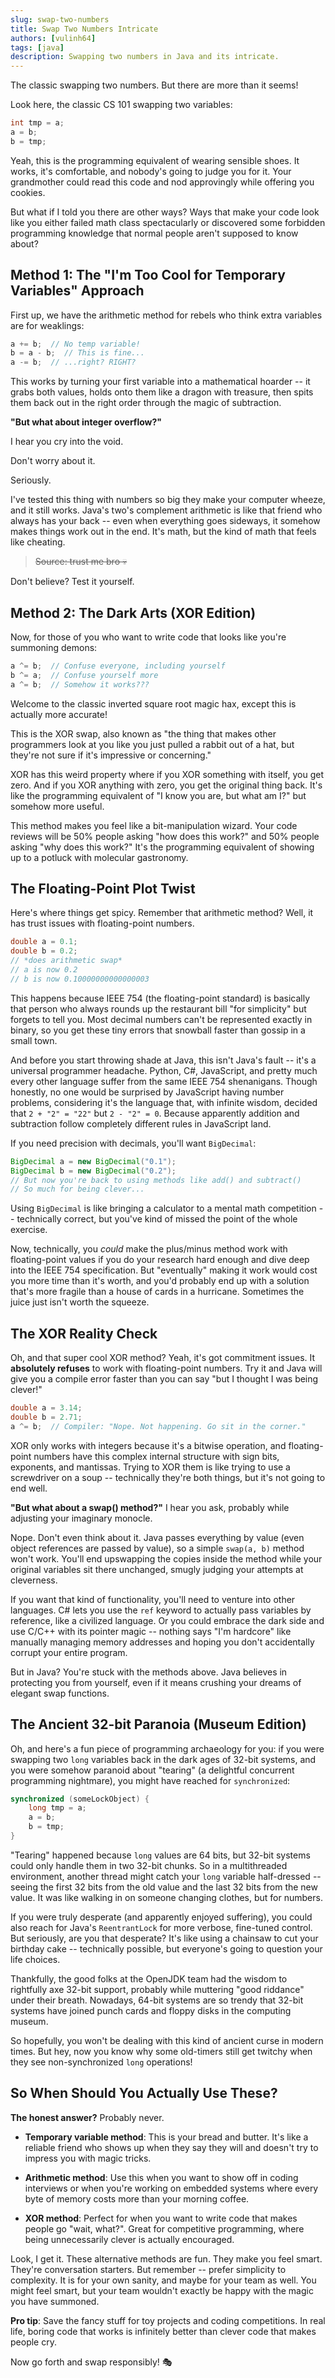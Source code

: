```yaml
---
slug: swap-two-numbers
title: Swap Two Numbers Intricate
authors: [vulinh64]
tags: [java]
description: Swapping two numbers in Java and its intricate.
---
```


The classic swapping two numbers. But there are more than it seems!

<!--truncate-->

Look here, the classic CS 101 swapping two variables:

```java
int tmp = a;
a = b;
b = tmp;
```

Yeah, this is the programming equivalent of wearing sensible shoes. It works, it's comfortable, and nobody's going to judge you for it. Your grandmother could read this code and nod approvingly while offering you cookies.

But what if I told you there are other ways? Ways that make your code look like you either failed math class spectacularly or discovered some forbidden programming knowledge that normal people aren't supposed to know about?

## Method 1: The "I'm Too Cool for Temporary Variables" Approach

First up, we have the arithmetic method for rebels who think extra variables are for weaklings:

```java
a += b;  // No temp variable!
b = a - b;  // This is fine...
a -= b;  // ...right? RIGHT?
```

This works by turning your first variable into a mathematical hoarder -- it grabs both values, holds onto them like a dragon with treasure, then spits them back out in the right order through the magic of subtraction.

**"But what about integer overflow?"**

I hear you cry into the void.

Don't worry about it.

Seriously.

I've tested this thing with numbers so big they make your computer wheeze, and it still works. Java's two's complement arithmetic is like that friend who always has your back -- even when everything goes sideways, it somehow makes things work out in the end. It's math, but the kind of math that feels like cheating.

> ~~Source: trust me bro 💀~~

Don't believe? Test it yourself.

## Method 2: The Dark Arts (XOR Edition)

Now, for those of you who want to write code that looks like you're summoning demons:

```java
a ^= b;  // Confuse everyone, including yourself
b ^= a;  // Confuse yourself more
a ^= b;  // Somehow it works???
```

Welcome to the classic inverted square root magic hax, except this is actually more accurate!

This is the XOR swap, also known as "the thing that makes other programmers look at you like you just pulled a rabbit out of a hat, but they're not sure if it's impressive or concerning."

XOR has this weird property where if you XOR something with itself, you get zero. And if you XOR anything with zero, you get the original thing back. It's like the programming equivalent of "I know you are, but what am I?" but somehow more useful.

This method makes you feel like a bit-manipulation wizard. Your code reviews will be 50% people asking "how does this work?" and 50% people asking "why does this work?" It's the programming equivalent of showing up to a potluck with molecular gastronomy.

## The Floating-Point Plot Twist

Here's where things get spicy. Remember that arithmetic method? Well, it has trust issues with floating-point numbers.

```java
double a = 0.1;
double b = 0.2;
// *does arithmetic swap*
// a is now 0.2
// b is now 0.10000000000000003
```

This happens because IEEE 754 (the floating-point standard) is basically that person who always rounds up the restaurant bill "for simplicity" but forgets to tell you. Most decimal numbers can't be represented exactly in binary, so you get these tiny errors that snowball faster than gossip in a small town.

And before you start throwing shade at Java, this isn't Java's fault -- it's a universal programmer headache. Python, C#, JavaScript, and pretty much every other language suffer from the same IEEE 754 shenanigans. Though honestly, no one would be surprised by JavaScript having number problems, considering it's the language that, with infinite wisdom, decided that `2 + "2" = "22"` but `2 - "2" = 0`. Because apparently addition and subtraction follow completely different rules in JavaScript land.

If you need precision with decimals, you'll want `BigDecimal`:

```java
BigDecimal a = new BigDecimal("0.1");
BigDecimal b = new BigDecimal("0.2");
// But now you're back to using methods like add() and subtract()
// So much for being clever...
```

Using `BigDecimal` is like bringing a calculator to a mental math competition -- technically correct, but you've kind of missed the point of the whole exercise.

Now, technically, you *could* make the plus/minus method work with floating-point values if you do your research hard enough and dive deep into the IEEE 754 specification. But "eventually" making it work would cost you more time than it's worth, and you'd probably end up with a solution that's more fragile than a house of cards in a hurricane. Sometimes the juice just isn't worth the squeeze.

## The XOR Reality Check

Oh, and that super cool XOR method? Yeah, it's got commitment issues. It **absolutely refuses** to work with floating-point numbers. Try it and Java will give you a compile error faster than you can say "but I thought I was being clever!"

```java
double a = 3.14;
double b = 2.71;
a ^= b;  // Compiler: "Nope. Not happening. Go sit in the corner."
```

XOR only works with integers because it's a bitwise operation, and floating-point numbers have this complex internal structure with sign bits, exponents, and mantissas. Trying to XOR them is like trying to use a screwdriver on a soup -- technically they're both things, but it's not going to end well.

**"But what about a swap() method?"** I hear you ask, probably while adjusting your imaginary monocle.

Nope. Don't even think about it. Java passes everything by value (even object references are passed by value), so a simple `swap(a, b)` method won't work. You'll end upswapping the copies inside the method while your original variables sit there unchanged, smugly judging your attempts at cleverness.

If you want that kind of functionality, you'll need to venture into other languages. C# lets you use the `ref` keyword to actually pass variables by reference, like a civilized language. Or you could embrace the dark side and use C/C++ with its pointer magic -- nothing says "I'm hardcore" like manually managing memory addresses and hoping you don't accidentally corrupt your entire program.

But in Java? You're stuck with the methods above. Java believes in protecting you from yourself, even if it means crushing your dreams of elegant swap functions.

## The Ancient 32-bit Paranoia (Museum Edition)

Oh, and here's a fun piece of programming archaeology for you: if you were swapping two `long` variables back in the dark ages of 32-bit systems, and you were somehow paranoid about "tearing" (a delightful concurrent programming nightmare), you might have reached for `synchronized`:

```java
synchronized (someLockObject) {
    long tmp = a;
    a = b;
    b = tmp;
}
```

"Tearing" happened because `long` values are 64 bits, but 32-bit systems could only handle them in two 32-bit chunks. So in a multithreaded environment, another thread might catch your `long` variable half-dressed -- seeing the first 32 bits from the old value and the last 32 bits from the new value. It was like walking in on someone changing clothes, but for numbers.

If you were truly desperate (and apparently enjoyed suffering), you could also reach for Java's `ReentrantLock` for more verbose, fine-tuned control. But seriously, are you that desperate? It's like using a chainsaw to cut your birthday cake -- technically possible, but everyone's going to question your life choices.

Thankfully, the good folks at the OpenJDK team had the wisdom to rightfully axe 32-bit support, probably while muttering "good riddance" under their breath. Nowadays, 64-bit systems are so trendy that 32-bit systems have joined punch cards and floppy disks in the computing museum.

So hopefully, you won't be dealing with this kind of ancient curse in modern times. But hey, now you know why some old-timers still get twitchy when they see non-synchronized `long` operations!

## So When Should You Actually Use These?

**The honest answer?** Probably never.

* **Temporary variable method**: This is your bread and butter. It's like a reliable friend who shows up when they say they will and doesn't try to impress you with magic tricks.

* **Arithmetic method**: Use this when you want to show off in coding interviews or when you're working on embedded systems where every byte of memory costs more than your morning coffee.

* **XOR method**: Perfect for when you want to write code that makes people go "wait, what?". Great for competitive programming, where being unnecessarily clever is actually encouraged.

Look, I get it. These alternative methods are fun. They make you feel smart. They're conversation starters. But remember -- prefer simplicity to complexity. It is for your own sanity, and maybe for your team as well. You might feel smart, but your team wouldn't exactly be happy with the magic you have summoned.

**Pro tip**: Save the fancy stuff for toy projects and coding competitions. In real life, boring code that works is infinitely better than clever code that makes people cry.

Now go forth and swap responsibly! 🎭